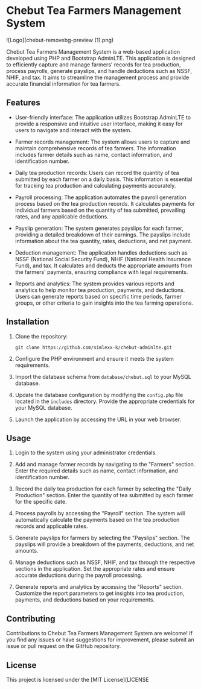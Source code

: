 # Chebut Tea Farmers Management System

![Logo](chebut-removebg-preview (1).png)

Chebut Tea Farmers Management System is a web-based application developed using PHP and Bootstrap AdminLTE. This application is designed to efficiently capture and manage farmers' records for tea production, process payrolls, generate payslips, and handle deductions such as NSSF, NHIF, and tax. It aims to streamline the management process and provide accurate financial information for tea farmers.

## Features

- User-friendly interface: The application utilizes Bootstrap AdminLTE to provide a responsive and intuitive user interface, making it easy for users to navigate and interact with the system.

- Farmer records management: The system allows users to capture and maintain comprehensive records of tea farmers. The information includes farmer details such as name, contact information, and identification number.

- Daily tea production records: Users can record the quantity of tea submitted by each farmer on a daily basis. This information is essential for tracking tea production and calculating payments accurately.

- Payroll processing: The application automates the payroll generation process based on the tea production records. It calculates payments for individual farmers based on the quantity of tea submitted, prevailing rates, and any applicable deductions.

- Payslip generation: The system generates payslips for each farmer, providing a detailed breakdown of their earnings. The payslips include information about the tea quantity, rates, deductions, and net payment.

- Deduction management: The application handles deductions such as NSSF (National Social Security Fund), NHIF (National Health Insurance Fund), and tax. It calculates and deducts the appropriate amounts from the farmers' payments, ensuring compliance with legal requirements.

- Reports and analytics: The system provides various reports and analytics to help monitor tea production, payments, and deductions. Users can generate reports based on specific time periods, farmer groups, or other criteria to gain insights into the tea farming operations.

## Installation

1. Clone the repository:
   ```
   git clone https://github.com/simlexx-k/chebut-adminlte.git
   ```

2. Configure the PHP environment and ensure it meets the system requirements.

3. Import the database schema from `database/chebut.sql` to your MySQL database.

4. Update the database configuration by modifying the `config.php` file located in the `includes` directory. Provide the appropriate credentials for your MySQL database.

5. Launch the application by accessing the URL in your web browser.

## Usage

1. Login to the system using your administrator credentials.

2. Add and manage farmer records by navigating to the "Farmers" section. Enter the required details such as name, contact information, and identification number.

3. Record the daily tea production for each farmer by selecting the "Daily Production" section. Enter the quantity of tea submitted by each farmer for the specific date.

4. Process payrolls by accessing the "Payroll" section. The system will automatically calculate the payments based on the tea production records and applicable rates.

5. Generate payslips for farmers by selecting the "Payslips" section. The payslips will provide a breakdown of the payments, deductions, and net amounts.

6. Manage deductions such as NSSF, NHIF, and tax through the respective sections in the application. Set the appropriate rates and ensure accurate deductions during the payroll processing.

7. Generate reports and analytics by accessing the "Reports" section. Customize the report parameters to get insights into tea production, payments, and deductions based on your requirements.

## Contributing

Contributions to Chebut Tea Farmers Management System are welcome! If you find any issues or have suggestions for improvement, please submit an issue or pull request on the GitHub repository.

## License

This project is licensed under the [MIT License](LICENSE
